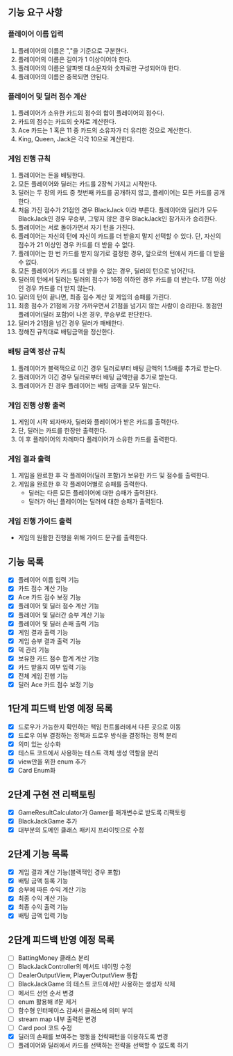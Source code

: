 ## 기능 요구 사항

### 플레이어 이름 입력

1. 플레이어의 이름은 ","을 기준으로 구분한다.
2. 플레이어의 이름은 길이가 1 이상이어야 한다.
3. 플레이어의 이름은 알파벳 대소문자와 숫자로만 구성되어야 한다.
4. 플레이어의 이름은 중복되면 안된다.

### 플레이어 및 딜러 점수 계산

1. 플레이어가 소유한 카드의 점수의 합이 플레이어의 점수다.
2. 카드의 점수는 카드의 숫자로 계산한다.
3. Ace 카드는 1 혹은 11 중 카드의 소유자가 더 유리한 것으로 계산한다.
4. King, Queen, Jack은 각각 10으로 계산한다.

### 게임 진행 규칙

1. 플레이어는 돈을 배팅한다.
2. 모든 플레이어와 딜러는 카드를 2장씩 가지고 시작한다.
3. 딜러는 두 장의 카드 중 첫번째 카드를 공개하지 않고, 플레이어는 모든 카드를 공개한다.
4. 처음 가진 점수가 21점인 경우 BlackJack 이라 부른다. 플레이어와 딜러가 모두 BlackJack인 경우 무승부, 그렇지 않은 경우 BlackJack인 참가자가 승리한다.
5. 플레이어는 서로 돌아가면서 자기 턴을 가진다.
6. 플레이어는 자신의 턴에 자신이 카드를 더 받을지 말지 선택할 수 있다. 단, 자신의 점수가 21 이상인 경우 카드를 더 받을 수 없다.
7. 플레이어는 한 번 카드를 받지 않기로 결정한 경우, 앞으로의 턴에서 카드를 더 받을 수 없다.
8. 모든 플레이어가 카드를 더 받을 수 없는 경우, 딜러의 턴으로 넘어간다.
9. 딜러의 턴에서 딜러는 딜러의 점수가 16점 이하인 경우 카드를 더 받는다. 17점 이상인 경우 카드를 더 받지 않는다.
10. 딜러의 턴이 끝나면, 최종 점수 계산 및 게임의 승패를 가린다.
11. 최종 점수가 21점에 가장 가까우면서 21점을 넘기지 않는 사람이 승리한다. 동점인 플레이어(딜러 포함)이 나온 경우, 무승부로 판단한다.
12. 딜러가 21점을 넘긴 경우 딜러가 패배한다.
13. 정해진 규칙대로 배팅금액을 정산한다.

### 배팅 금액 정산 규칙

1. 플레이어가 블랙잭으로 이긴 경우 딜러로부터 배팅 금액의 1.5배를 추가로 받는다.
2. 플레이어가 이긴 경우 딜러로부터 배팅 금액만큼 추가로 받는다.
3. 플레이어가 진 경우 플레이어는 배팅 금액을 모두 잃는다.

### 게임 진행 상황 출력

1. 게임이 시작 되자마자, 딜러와 플레이어가 받은 카드를 출력한다.
2. 단, 딜러는 카드를 한장만 출력한다.
3. 이 후 플레이어의 차례마다 플레이어가 소유한 카드를 출력한다.

### 게임 결과 출력

1. 게임을 완료한 후 각 플레이어(딜러 포함)가 보유한 카드 및 점수를 출력한다.
2. 게임을 완료한 후 각 플레이어별로 승패를 출력한다.
    - 딜러는 다른 모든 플레이어에 대한 승패가 출력된다.
    - 딜러가 아닌 플레이어는 딜러에 대한 승패가 출력된다.

### 게임 진행 가이드 출력

- 게임의 원활한 진행을 위해 가이드 문구를 출력한다.

## 기능 목록

- [x] 플레이어 이름 입력 기능
- [x] 카드 점수 계산 기능
- [x] Ace 카드 점수 보정 기능
- [x] 플레이어 및 딜러 점수 계산 기능
- [x] 플레이어 및 딜러간 승부 계산 기능
- [x] 플레이어 및 딜러 손패 출력 기능
- [x] 게임 결과 출력 기능
- [x] 게임 승부 결과 출력 기능
- [x] 덱 관리 기능
- [x] 보유한 카드 점수 합계 계산 기능
- [x] 카드 받을지 여부 입력 기능
- [x] 전체 게임 진행 기능
- [x] 딜러 Ace 카드 점수 보정 기능

## 1단계 피드백 반영 예정 목록

- [x] 드로우가 가능한지 확인하는 책임 컨트롤러에서 다른 곳으로 이동
- [x] 드로우 여부 결정하는 정책과 드로우 방식을 결정하는 정책 분리
- [x] 의미 있는 상수화
- [x] 테스트 코드에서 사용하는 테스트 객체 생성 역할을 분리
- [x] view만을 위한 enum 추가
- [x] Card Enum화

## 2단계 구현 전 리팩토링

- [x] GameResultCalculator가 Gamer를 매개변수로 받도록 리팩토링
- [x] BlackJackGame 추가
- [x] 대부분의 도메인 클래스 패키지 프라이빗으로 수정

## 2단계 기능 목록

- [x] 게임 결과 계산 기능(블랙잭인 경우 포함)
- [x] 배팅 금액 등록 기능
- [x] 승부에 따른 수익 계산 기능
- [x] 최종 수익 계산 기능
- [x] 최종 수익 출력 기능
- [x] 배팅 금액 입력 기능

## 2단계 피드백 반영 예정 목록

- [ ] BattingMoney 클래스 분리
- [ ] BlackJackController의 메서드 네이밍 수정
- [ ] DealerOutputView, PlayerOutputView 통합
- [ ] BlackJackGame 의 테스트 코드에서만 사용하는 생성자 삭제
- [ ] 메서드 선언 순서 변경
- [ ] enum 활용해 if문 제거
- [ ] 함수형 인터페이스 감싸서 클래스에 의미 부여
- [ ] stream map 내부 출력문 변경
- [ ] Card pool 코드 수정
- [x] 딜러의 손패를 보여주는 행동을 전략패턴을 이용하도록 변경
- [ ] 플레이어와 딜러에서 카드를 선택하는 전략을 선택할 수 없도록 하기
